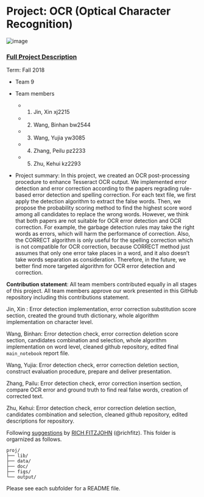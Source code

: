 # Project: OCR (Optical Character Recognition) 

![image](figs/intro.png)

### [Full Project Description](doc/project4_desc.md)

Term: Fall 2018

+ Team 9
+ Team members
	+ 1. Jin, Xin xj2215
	+ 2. Wang, Binhan bw2544
	+ 3. Wang, Yujia yw3085
	+ 4. Zhang, Peilu pz2233
	+ 5. Zhu, Kehui kz2293

+ Project summary: In this project, we created an OCR post-processing procedure to enhance Tesseract OCR output. We implemented error detection and error correction according to the papers regrading rule-based error detection and spelling correction. For each text file, we first apply the detection algorithm to extract the false words. Then, we propose the probability scoring method to find the highest score word among all candidates to replace the wrong words. However, we think that both papers are not suitable for OCR error detection and OCR correction. For example, the garbage detection rules may take the right words as errors, which will harm the performance of correction. Also, the CORRECT algorithm is only useful for the spelling correction which is not compatible for OCR correction, because CORRECT method just assumes that only one error take places in a word, and it also doesn’t take words separation as consideration. Therefore, in the future, we better find more targeted algorithm for OCR error detection and correction.      
	
**Contribution statement**: All team members contributed equally in all stages of this project. All team members approve our work presented in this GitHub repository including this contributions statement.

Jin, Xin : Error detection implementation, error correction substitution score section, created the ground truth dictionary, whole algorithm implementation on character level.

Wang, Binhan: Error detection check, error correction deletion score section, candidates combination and selection, whole algorithm implementation on word level, cleaned github repository, edited final `main_notebook` report file.

Wang, Yujia: Error detection check, error correction deletion section, construct evaluation procedure, prepare and deliver presentation.

Zhang, Pailu: Error detection check, error correction insertion section, compare OCR error and ground truth to find real false words, creation of corrected text.

Zhu, Kehui: Error detection check, error correction deletion section, candidates combination and selection, cleaned github repository, edited descriptions for repository.    


Following [suggestions](http://nicercode.github.io/blog/2013-04-05-projects/) by [RICH FITZJOHN](http://nicercode.github.io/about/#Team) (@richfitz). This folder is orgarnized as follows.



```
proj/
├── lib/
├── data/
├── doc/
├── figs/
└── output/
```

Please see each subfolder for a README file.
